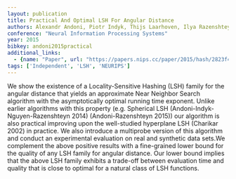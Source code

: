 ```yaml
---
layout: publication
title: Practical And Optimal LSH For Angular Distance
authors: Alexandr Andoni, Piotr Indyk, Thijs Laarhoven, Ilya Razenshteyn, Ludwig Schmidt
conference: "Neural Information Processing Systems"
year: 2015
bibkey: andoni2015practical
additional_links:
  - {name: "Paper", url: "https://papers.nips.cc/paper/2015/hash/2823f4797102ce1a1aec05359cc16dd9-Abstract.html"}
tags: ['Independent', 'LSH', 'NEURIPS']
---
```

We show the existence of a Locality-Sensitive Hashing (LSH) family for the angular distance that yields an approximate Near Neighbor Search algorithm with the asymptotically optimal running time exponent. Unlike earlier algorithms with this property (e.g. Spherical LSH (Andoni-Indyk-Nguyen-Razenshteyn 2014) (Andoni-Razenshteyn 2015)) our algorithm is also practical improving upon the well-studied hyperplane LSH (Charikar 2002) in practice. We also introduce a multiprobe version of this algorithm and conduct an experimental evaluation on real and synthetic data sets.We complement the above positive results with a fine-grained lower bound for the quality of any LSH family for angular distance. Our lower bound implies that the above LSH family exhibits a trade-off between evaluation time and quality that is close to optimal for a natural class of LSH functions.
